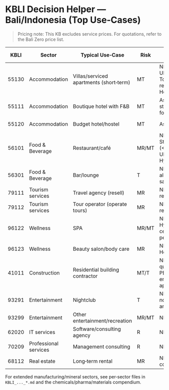 # KBLI Decision Helper — Bali/Indonesia (Top Use‑Cases)


> Pricing note: This KB excludes service prices. For quotations, refer to the Bali Zero price list.



| KBLI | Sector | Typical Use‑Case | Risk | Core Permits (summary) | Often Combined With | Notes |
|------|--------|------------------|------|-------------------------|---------------------|-------|
| 55130 | Accommodation | Villas/serviced apartments (short‑term) | MT | NIB; PBG+SLF; UKL‑UPL/AMDAL; Tourism registration; Health + Fire | 56101 | Zoning/banjar approvals critical |
| 55111 | Accommodation | Boutique hotel with F&B | MT | As 55130 + hotel star rating; halal for F&B | 56101 | Strong hygiene compliance |
| 55120 | Accommodation | Budget hotel/hostel | MT | As 55130 | — | Same PT PMA capital rules |
| 56101 | Food & Beverage | Restaurant/café | MR/MT | NIB; Certificate of Standards; SPPL (<50 seats) / UKL‑UPL (>50); Hygiene; Halal | 55130/55111; 56301 | F&B capital “exception” if same 56… in same regency |
| 56301 | Food & Beverage | Bar/lounge | T | NIB; License for alcohol; safety/noise | 56101; 93299 | Beach‑club depends on primary activity |
| 79111 | Tourism services | Travel agency (resell) | MR | NIB; Tourism registration | 79112 | Distinguish from tour operator |
| 79112 | Tourism services | Tour operator (operate tours) | MR | NIB; Tourism registration | 79111 | Own packages/operations |
| 96122 | Wellness | SPA | MR/MT | NIB; Hygiene/staff cert; Health permits | 55130/56101 | Non‑medical scope only |
| 96123 | Wellness | Beauty salon/body care | MR | NIB; Hygiene; Health permits | — | Avoid medical claims |
| 41011 | Construction | Residential building contractor | MT/T | NIB; sector qualifications; PBG; environmental if applicable | 41012/41013/41017 | Foreign equity caps in some works |
| 93291 | Entertainment | Nightclub | T | NIB; safety; noise; alcohol if any | 56301 | Community approvals common |
| 93299 | Entertainment | Other entertainment/recreation | MR/MT | NIB; safety | 56101/56301 | Choose by primary activity |
| 62020 | IT services | Software/consulting agency | R | NIB (low risk) | 70209 | Watch scope creep (platform/fintech) |
| 70209 | Professional services | Management consulting | R | NIB (low risk) | 62020 | Do not cross into regulated activities |
| 68112 | Real estate | Long‑term rental | MR | NIB; property compliance | — | Not for short‑term stays |

For extended manufacturing/mineral sectors, see per‑sector files in `KBLI_..._*.md` and the chemicals/pharma/materials compendium.


